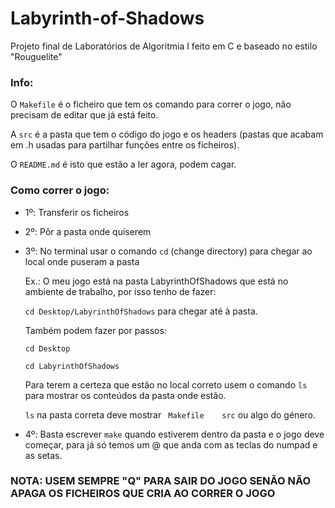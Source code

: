 # Labyrinth-of-Shadows
Projeto final de Laboratórios de Algoritmia I feito em C e baseado no estilo "Rouguelite"
### Info:
O `Makefile` é o ficheiro que tem os comando para correr o jogo, não precisam de editar que já está feito.

A `src` é a pasta que tem o código do jogo e os headers (pastas que acabam em .h usadas para partilhar funções entre os ficheiros).

O `README.md` é isto que estão a ler agora, podem cagar.

### Como correr o jogo:
- 1º: Transferir os ficheiros
- 2º: Pôr a pasta onde quiserem
- 3º: No terminal usar o comando `cd` (change directory) para chegar ao local onde puseram a pasta

	Ex.: O meu jogo está na pasta LabyrinthOfShadows que está no ambiente de trabalho, por isso tenho de fazer:
  
  `cd Desktop/LabyrinthOfShadows` para chegar até à pasta.
  
	Também podem fazer por passos:
  
	`cd Desktop`
  
	`cd LabyrinthOfShadows`
  
	Para terem a certeza que estão no local correto usem o comando `ls` para mostrar os conteúdos da pasta onde estão.
  
	`ls` na pasta correta deve mostrar ` Makefile    src` ou algo do género.
	
- 4º: Basta escrever `make` quando estiverem dentro da pasta e o jogo deve começar, para já só temos um @ que anda com as teclas do numpad e as setas. 

### NOTA: USEM SEMPRE "Q" PARA SAIR DO JOGO SENÃO NÃO APAGA OS FICHEIROS QUE CRIA AO CORRER O JOGO
